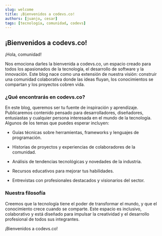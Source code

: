 ```yaml
---
slug: welcome
title: ¡Bienvenidos a codevs.co!
authors: [juanjo, cesar]
tags: [tecnología, comunidad, codevs]
---
```


## ¡Bienvenidos a codevs.co!
¡Hola, comunidad!

Nos emociona darles la bienvenida a codevs.co, un espacio creado para todos los apasionados de la tecnología, el desarrollo de software y la innovación. Este blog nace como una extensión de nuestra visión: construir una comunidad colaborativa donde las ideas fluyan, los conocimientos se compartan y los proyectos cobren vida.

<!-- truncate -->

### ¿Qué encontrarás en codevs.co?

En este blog, queremos ser tu fuente de inspiración y aprendizaje. Publicaremos contenido pensado para desarrolladores, diseñadores, entusiastas y cualquier persona interesada en el mundo de la tecnología. Algunos de los temas que puedes esperar incluyen:

- Guías técnicas sobre herramientas, frameworks y lenguajes de programación.

- Historias de proyectos y experiencias de colaboradores de la comunidad.

- Análisis de tendencias tecnológicas y novedades de la industria.

- Recursos educativos para mejorar tus habilidades.

- Entrevistas con profesionales destacados y visionarios del sector.

### Nuestra filosofía

Creemos que la tecnología tiene el poder de transformar el mundo, y que el conocimiento crece cuando se comparte. Este espacio es inclusivo, colaborativo y está diseñado para impulsar la creatividad y el desarrollo profesional de todos sus integrantes.

¡Bienvenidos a codevs.co!

<!-- [Docusaurus blogging features](https://docusaurus.io/docs/blog) are powered by the [blog plugin](https://docusaurus.io/docs/api/plugins/@docusaurus/plugin-content-blog).

Here are a few tips you might find useful. -->


